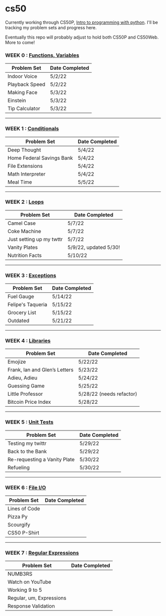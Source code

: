# cs50

Currently working through CS50P, [Intro to programming with python](https://cs50.harvard.edu/python/2022/). I'll be tracking my problem sets and progress here.

Eventually this repo will probably adjust to hold both CS50P and CS50Web. More to come!

### WEEK 0 : [Functions, Variables](https://cs50.harvard.edu/python/2022/psets/0/)
| Problem Set| Date Completed |
| ----------- | ----------- |
|Indoor Voice| 5/2/22  |
|Playback Speed|5/2/22 |
|Making Face|5/3/22|
|Einstein|5/3/22|
|Tip Calculator|5/3/22|

----------------------------

### WEEK 1 : [Conditionals](https://cs50.harvard.edu/python/2022/psets/1/)
| Problem Set| Date Completed |
| ----------- | ----------- |
|Deep Thought|5/4/22|
|Home Federal Savings Bank|5/4/22|
|File Extensions|5/4/22|
|Math Interpreter|5/4/22|
|Meal Time|5/5/22|

----------------------------

### WEEK 2 : [Loops](https://cs50.harvard.edu/python/2022/psets/2/)
| Problem Set|Date Completed |
| ----------- | ----------- |
|Camel Case|5/7/22|
|Coke Machine|5/7/22|
|Just setting up my twttr|5/7/22|
|Vanity Plates|5/9/22, updated 5/30!|
|Nutrition Facts|5/10/22|

----------------------------

### WEEK 3 : [Exceptions](https://cs50.harvard.edu/python/2022/psets/3/)
| Problem Set| Date Completed |
| ----------- | ----------- |
|Fuel Gauge|5/14/22|
|Felipe's Taqueria|5/15/22|
|Grocery List|5/15/22|
|Outdated|5/21/22|

----------------------------

### WEEK 4 : [Libraries](https://cs50.harvard.edu/python/2022/psets/4/)
| Problem Set| Date Completed |
| ----------- | ----------- |
|Emojize|5/22/22|
|Frank, Ian and Glen’s Letters|5/23/22|
|Adieu, Adieu|5/24/22|
|Guessing Game|5/25/22|
|Little Professor|5/28/22 (needs refactor)|
|Bitcoin Price Index|5/28/22|

-------------------------------

### WEEK 5 : [Unit Tests](https://cs50.harvard.edu/python/2022/psets/5/)
| Problem Set| Date Completed |
| ----------- | ----------- |
|Testing my twittr|5/29/22|
|Back to the Bank|5/29/22|
|Re-requesting a Vanity Plate|5/30/22|
|Refueling|5/30/22|

-------------------------------

### WEEK 6 : [File I/O](https://cs50.harvard.edu/python/2022/psets/6/)
| Problem Set| Date Completed |
| ----------- | ----------- |
|Lines of Code||
|Pizza Py||
|Scourgify||
|CS50 P-Shirt||

----------------------------------

### WEEK 7 : [Regular Expressions](https://cs50.harvard.edu/python/2022/psets/7/)
| Problem Set| Date Completed |
| ----------- | ----------- |
|NUMB3RS||
|Watch on YouTube||
|Working 9 to 5||
|Regular, um, Expressions||
|Response Validation||
